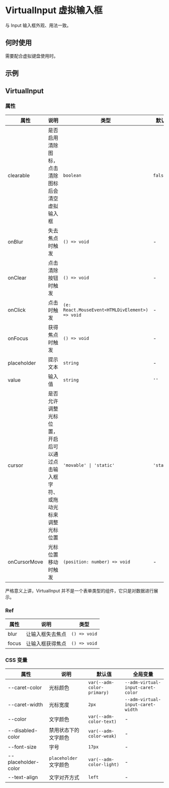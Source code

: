 # VirtualInput 虚拟输入框 <Experimental></Experimental>

与 Input 输入框外观、用法一致。

## 何时使用

需要配合虚拟键盘使用时。

## 示例

<code src="./demos/demo1.tsx"></code>

## VirtualInput

### 属性

| 属性 | 说明 | 类型 | 默认值 |
| --- | --- | --- | --- |
| clearable | 是否启用清除图标，点击清除图标后会清空虚拟输入框 | `boolean` | `false` |
| onBlur | 失去焦点时触发 | `() => void` | - |
| onClear | 点击清除按钮时触发 | `() => void` | - |
| onClick | 点击时触发 | `(e: React.MouseEvent<HTMLDivElement>) => void` | - |
| onFocus | 获得焦点时触发 | `() => void` | - |
| placeholder | 提示文本 | `string` | - |
| value | 输入值 | `string` | `''` |
| cursor | 是否允许调整光标位置，开启后可以通过点击输入框字符、或拖动光标来调整光标位置 | `'movable' \| 'static'` | `'static'` |
| onCursorMove | 光标位置移动时触发 | `(position: number) => void` | - |

严格意义上讲，VirtualInput 并不是一个表单类型的组件，它只是对数据进行展示。

### Ref

| 属性  | 说明             | 类型         |
| ----- | ---------------- | ------------ |
| blur  | 让输入框失去焦点 | `() => void` |
| focus | 让输入框获得焦点 | `() => void` |

### CSS 变量

| 属性 | 说明 | 默认值 | 全局变量 |
| --- | --- | --- | --- |
| --caret-color | 光标颜色 | `var(--adm-color-primary)` | `--adm-virtual-input-caret-color` |
| --caret-width | 光标宽度 | `2px` | `--adm-virtual-input-caret-width` |
| --color | 文字颜色 | `var(--adm-color-text)` | - |
| --disabled-color | 禁用状态下的文字颜色 | `var(--adm-color-weak)` | - |
| --font-size | 字号 | `17px` | - |
| --placeholder-color | `placeholder` 文字颜色 | `var(--adm-color-light)` | - |
| --text-align | 文字对齐方式 | `left` | - |

